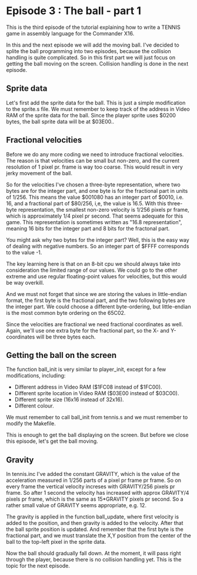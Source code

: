 # Episode 3 : The ball - part 1

This is the third episode of the tutorial explaining how to write a TENNIS
game in assembly language for the Commander X16.

In this and the next episode we will add the moving ball. I've decided to
splite the ball programming into two episodes, because the collision handling is
quite complicated.  So in this first part we will just focus on getting the
ball moving on the screen.  Collision handling is done in the next episode.

## Sprite data
Let's first add the sprite data for the ball. This is just a simple
modification to the sprite.s file. We must remember to keep track of the
address in Video RAM of the sprite data for the ball. Since the player sprite
uses $0200 bytes, the ball sprite data will be at $03E00..

## Fractional velocities
Before we do any more coding we need to introduce fractional velocities. The
reason is that velocities can be small but non-zero, and the current resolution
of 1 pixel pr. frame is way too coarse. This would result in very jerky
movement of the ball.

So for the velocities I've chosen a three-byte representation, where two bytes
are for the integer part, and one byte is for the fractional part in units of
1/256.  This means the value $001080 has an integer part of $0010, i.e. 16, and
a fractional part of $80/256, i,e, the value is 16.5.  With this three-byte
representation, the smallest non-zero velocity is 1/256 pixels pr frame, which
is approximately 1/4 pixel pr second.  That seems adequate for this game.
This representation is sometimes written as "16.8 representation", meaning 16
bits for the integer part and 8 bits for the fractonal part.

You might ask why two bytes for the integer part? Well, this is the easy way of
dealing with negative numbers. So an integer part of $FFFF corresponds to the
value -1.

The key learning here is that on an 8-bit cpu we should always take into
consideration the limited range of our values.  We could go to the other
extreme and use regular floating-point values for velocities, but this would be
way overkill.

And we must not forget that since we are storing the values in little-endian
format, the first byte is the fractional part, and the two following bytes are
the integer part. We could choose a different byte-ordering, but little-endian
is the most common byte ordering on the 65C02.

Since the velocities are fractional we need fractional coordinates as well.
Again, we'll use one extra byte for the fractional part, so the X- and
Y-coordinates will be three bytes each.

## Getting the ball on the screen
The function ball\_init is very similar to player\_init, except for a few modifications,
including:

* Different address in Video RAM ($1FC08 instead of $1FC00).
* Different sprite location in Video RAM ($03E00 instead of $03C00).
* Different sprite size (16x16 instead of 32x16).
* Different colour.

We must remember to call ball\_init from tennis.s and we must remember to modify
the Makefile.

This is enough to get the ball displaying on the screen. But before we
close this episode, let's get the ball moving.

## Gravity
In tennis.inc I've added the constant GRAVITY, which is the value of the
acceleration measured in 1/256 parts of a pixel pr frame pr frame. So on every
frame the vertical velocity increses with GRAVITY/256 pixels pr frame. So after
1 second the velocity has increased with approx GRAVITY/4 pixels pr frame,
which is the same as 15\*GRAVITY pixels pr second. So a rather small value of
GRAVITY seems appropriate, e.g. 12.

The gravity is applied in the function ball\_update, where first velocity is
added to the position, and then gravity is added to the velocity. After that
the ball sprite position is updated. And remember that the first byte is the
fractional part, and we must translate the X,Y position from the center of the
ball to the top-left pixel in the sprite data.

Now the ball should gradually fall down. At the moment, it will pass right
through the player, because there is no collision handling yet. This is the
topic for the next episode.

